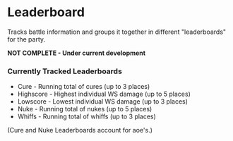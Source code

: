 # Leaderboard
Tracks battle information and groups it together in different "leaderboards" for the party.

**NOT COMPLETE - Under current development**

### Currently Tracked Leaderboards
- Cure - Running total of cures (up to 3 places)
- Highscore - Highest individual WS damage (up to 5 places)
- Lowscore - Lowest individual WS damage (up to 3 places)
- Nuke - Running total of nukes (up to 5 places)
- Whiffs - Running total of whiffs (up to 3 places)

(Cure and Nuke Leaderboards account for aoe's.)
